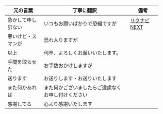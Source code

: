 | 元の言葉 | 丁寧に翻訳 | 備考 | 
| --- | --- | --- |
| 急かして申し訳ない | いつもお願いばかりで恐縮ですが | [リクナビNEXT](https://next.rikunabi.com/journal/20150910/) |
| 悪いけど・スマンが | 恐れ入りますが | |
| 以上 | 何卒、よろしくお願いいたします。| |
| 手間を取らせた |  お手数おかけしますが | |
| 送ります |  お送りします・お送りいたします | |
| また何かあれば | また何かございましたらご遠慮なくお申し付けください | |
| 感謝してる | 心より感謝いたします| | 
